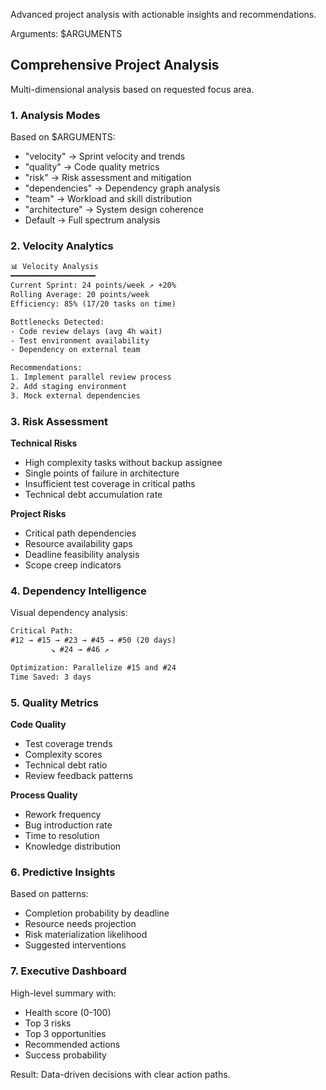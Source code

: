 Advanced project analysis with actionable insights and recommendations.

Arguments: $ARGUMENTS

## Comprehensive Project Analysis

Multi-dimensional analysis based on requested focus area.

### 1. **Analysis Modes**

Based on $ARGUMENTS:

- "velocity" → Sprint velocity and trends
- "quality" → Code quality metrics
- "risk" → Risk assessment and mitigation
- "dependencies" → Dependency graph analysis
- "team" → Workload and skill distribution
- "architecture" → System design coherence
- Default → Full spectrum analysis

### 2. **Velocity Analytics**

```txt
📊 Velocity Analysis
━━━━━━━━━━━━━━━━━━━
Current Sprint: 24 points/week ↗️ +20%
Rolling Average: 20 points/week
Efficiency: 85% (17/20 tasks on time)

Bottlenecks Detected:
- Code review delays (avg 4h wait)
- Test environment availability
- Dependency on external team

Recommendations:
1. Implement parallel review process
2. Add staging environment
3. Mock external dependencies
```

### 3. **Risk Assessment**

**Technical Risks**

- High complexity tasks without backup assignee
- Single points of failure in architecture
- Insufficient test coverage in critical paths
- Technical debt accumulation rate

**Project Risks**

- Critical path dependencies
- Resource availability gaps
- Deadline feasibility analysis
- Scope creep indicators

### 4. **Dependency Intelligence**

Visual dependency analysis:

```txt
Critical Path:
#12 → #15 → #23 → #45 → #50 (20 days)
         ↘ #24 → #46 ↗

Optimization: Parallelize #15 and #24
Time Saved: 3 days
```

### 5. **Quality Metrics**

**Code Quality**

- Test coverage trends
- Complexity scores
- Technical debt ratio
- Review feedback patterns

**Process Quality**

- Rework frequency
- Bug introduction rate
- Time to resolution
- Knowledge distribution

### 6. **Predictive Insights**

Based on patterns:

- Completion probability by deadline
- Resource needs projection
- Risk materialization likelihood
- Suggested interventions

### 7. **Executive Dashboard**

High-level summary with:

- Health score (0-100)
- Top 3 risks
- Top 3 opportunities
- Recommended actions
- Success probability

Result: Data-driven decisions with clear action paths.
